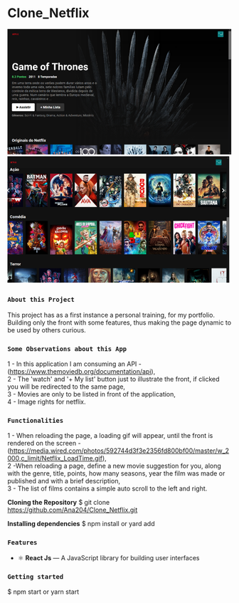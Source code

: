 # Clone_Netflix

![Preview-Screens](https://github.com/Ana204/Clone_Netflix/blob/master/NetflixImg.png)


### `About this Project`
This project has as a first instance a personal training, for my portfolio. Building only the front with some features, thus making the page dynamic to be used by others curious.

### `Some Observations about this App`
1 - In this application I am consuming an API - (https://www.themoviedb.org/documentation/api), <br>
2 - The 'watch' and '+ My list' button just to illustrate the front, if clicked you will be redirected to the same page,<br>
3 - Movies are only to be listed in front of the application, <br>
4 - Image rights for netflix.<br>

###  `Functionalities`
1 - When reloading the page, a loading gif will appear, until the front is rendered on the screen -
(https://media.wired.com/photos/592744d3f3e2356fd800bf00/master/w_2000,c_limit/Netflix_LoadTime.gif), <br>
2 -When reloading a page, define a new movie suggestion for you, along with the genre, title, points, how many seasons, year the film was made or published and with a brief description, <br>
3 - The list of films contains a simple auto scroll to the left and right.<br>

**Cloning the Repository**
$ git clone https://github.com/Ana204/Clone_Netflix.git

**Installing dependencies**
$ npm install or yard add

### `Features`
- ⚛️ **React Js** — A JavaScript library for building user interfaces

### `Getting started`
$ npm start or yarn start
